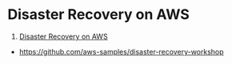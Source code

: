 <h1>Disaster Recovery on AWS</h1>

1. [Disaster Recovery on AWS](https://disaster-recovery.workshop.aws/en/prereqs.html)
- https://github.com/aws-samples/disaster-recovery-workshop
